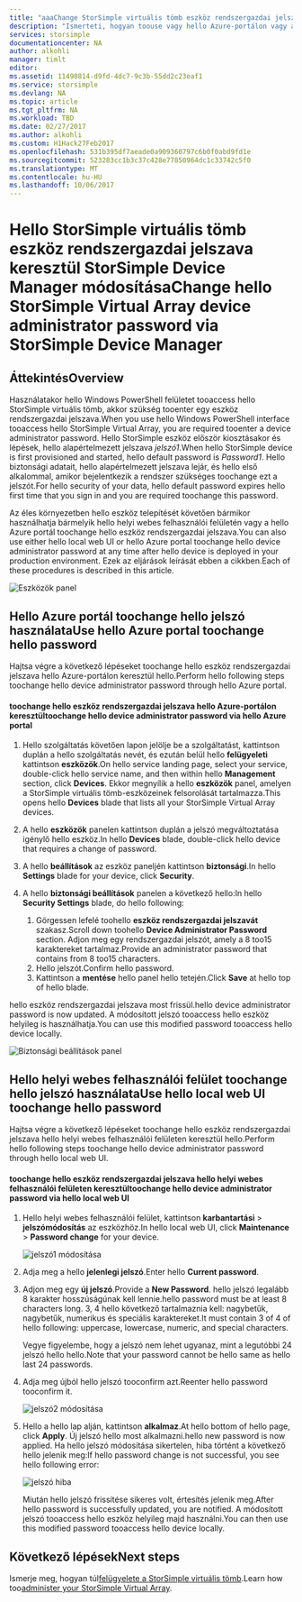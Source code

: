 ```yaml
---
title: "aaaChange StorSimple virtuális tömb eszköz rendszergazdai jelszava |} Microsoft Docs"
description: "Ismerteti, hogyan toouse vagy hello Azure-portálon vagy a StorSimple virtuális tömb webes felhasználói felület toochange hello eszköz rendszergazdai jelszava."
services: storsimple
documentationcenter: NA
author: alkohli
manager: timlt
editor: 
ms.assetid: 11490814-d9fd-4dc7-9c3b-55dd2c23eaf1
ms.service: storsimple
ms.devlang: NA
ms.topic: article
ms.tgt_pltfrm: NA
ms.workload: TBD
ms.date: 02/27/2017
ms.author: alkohli
ms.custom: H1Hack27Feb2017
ms.openlocfilehash: 531b395df7aeade0a909360797c6b0f0abd9fd1e
ms.sourcegitcommit: 523283cc1b3c37c428e77850964dc1c33742c5f0
ms.translationtype: MT
ms.contentlocale: hu-HU
ms.lasthandoff: 10/06/2017
---
```

# <a name="change-hello-storsimple-virtual-array-device-administrator-password-via-storsimple-device-manager"></a><span data-ttu-id="e2b6e-103">Hello StorSimple virtuális tömb eszköz rendszergazdai jelszava keresztül StorSimple Device Manager módosítása</span><span class="sxs-lookup"><span data-stu-id="e2b6e-103">Change hello StorSimple Virtual Array device administrator password via StorSimple Device Manager</span></span>

## <a name="overview"></a><span data-ttu-id="e2b6e-104">Áttekintés</span><span class="sxs-lookup"><span data-stu-id="e2b6e-104">Overview</span></span>

<span data-ttu-id="e2b6e-105">Használatakor hello Windows PowerShell felületet tooaccess hello StorSimple virtuális tömb, akkor szükség tooenter egy eszköz rendszergazdai jelszava.</span><span class="sxs-lookup"><span data-stu-id="e2b6e-105">When you use hello Windows PowerShell interface tooaccess hello StorSimple Virtual Array, you are required tooenter a device administrator password.</span></span> <span data-ttu-id="e2b6e-106">Hello StorSimple eszköz először kiosztásakor és lépések, hello alapértelmezett jelszava *jelszó1*.</span><span class="sxs-lookup"><span data-stu-id="e2b6e-106">When hello StorSimple device is first provisioned and started, hello default password is *Password1*.</span></span> <span data-ttu-id="e2b6e-107">Hello biztonsági adatait, hello alapértelmezett jelszava lejár, és hello első alkalommal, amikor bejelentkezik a rendszer szükséges toochange ezt a jelszót.</span><span class="sxs-lookup"><span data-stu-id="e2b6e-107">For hello security of your data, hello default password expires hello first time that you sign in and you are required toochange this password.</span></span>

<span data-ttu-id="e2b6e-108">Az éles környezetben hello eszköz telepítését követően bármikor használhatja bármelyik hello helyi webes felhasználói felületén vagy a hello Azure portál toochange hello eszköz rendszergazdai jelszava.</span><span class="sxs-lookup"><span data-stu-id="e2b6e-108">You can also use either hello local web UI or hello Azure portal toochange hello device administrator password at any time after hello device is deployed in your production environment.</span></span> <span data-ttu-id="e2b6e-109">Ezek az eljárások leírását ebben a cikkben.</span><span class="sxs-lookup"><span data-stu-id="e2b6e-109">Each of these procedures is described in this article.</span></span>

 ![Eszközök panel](./media/storsimple-virtual-array-change-device-admin-password/ova-devices-blade.png)

## <a name="use-hello-azure-portal-toochange-hello-password"></a><span data-ttu-id="e2b6e-111">Hello Azure portál toochange hello jelszó használata</span><span class="sxs-lookup"><span data-stu-id="e2b6e-111">Use hello Azure portal toochange hello password</span></span>

<span data-ttu-id="e2b6e-112">Hajtsa végre a következő lépéseket toochange hello eszköz rendszergazdai jelszava hello Azure-portálon keresztül hello.</span><span class="sxs-lookup"><span data-stu-id="e2b6e-112">Perform hello following steps toochange hello device administrator password through hello Azure portal.</span></span>

#### <a name="toochange-hello-device-administrator-password-via-hello-azure-portal"></a><span data-ttu-id="e2b6e-113">toochange hello eszköz rendszergazdai jelszava hello Azure-portálon keresztül</span><span class="sxs-lookup"><span data-stu-id="e2b6e-113">toochange hello device administrator password via hello Azure portal</span></span>

1. <span data-ttu-id="e2b6e-114">Hello szolgáltatás követően lapon jelölje be a szolgáltatást, kattintson duplán a hello szolgáltatás nevét, és ezután belül hello **felügyeleti** kattintson **eszközök**.</span><span class="sxs-lookup"><span data-stu-id="e2b6e-114">On hello service landing page, select your service, double-click hello service name, and then within hello **Management** section, click **Devices**.</span></span> <span data-ttu-id="e2b6e-115">Ekkor megnyílik a hello **eszközök** panel, amelyen a StorSimple virtuális tömb-eszközeinek felsorolását tartalmazza.</span><span class="sxs-lookup"><span data-stu-id="e2b6e-115">This opens hello **Devices** blade that lists all your StorSimple Virtual Array devices.</span></span>

2. <span data-ttu-id="e2b6e-116">A hello **eszközök** panelen kattintson duplán a jelszó megváltoztatása igénylő hello eszköz.</span><span class="sxs-lookup"><span data-stu-id="e2b6e-116">In hello **Devices** blade, double-click hello device that requires a change of password.</span></span>

3. <span data-ttu-id="e2b6e-117">A hello **beállítások** az eszköz paneljén kattintson **biztonsági**.</span><span class="sxs-lookup"><span data-stu-id="e2b6e-117">In hello **Settings** blade for your device, click **Security**.</span></span>

4. <span data-ttu-id="e2b6e-118">A hello **biztonsági beállítások** panelen a következő hello:</span><span class="sxs-lookup"><span data-stu-id="e2b6e-118">In hello **Security Settings** blade, do hello following:</span></span>
   
   1. <span data-ttu-id="e2b6e-119">Görgessen lefelé toohello **eszköz rendszergazdai jelszavát** szakasz.</span><span class="sxs-lookup"><span data-stu-id="e2b6e-119">Scroll down toohello **Device Administrator Password** section.</span></span> <span data-ttu-id="e2b6e-120">Adjon meg egy rendszergazdai jelszót, amely a 8 too15 karaktereket tartalmaz.</span><span class="sxs-lookup"><span data-stu-id="e2b6e-120">Provide an administrator password that contains from 8 too15 characters.</span></span>
   2. <span data-ttu-id="e2b6e-121">Hello jelszót.</span><span class="sxs-lookup"><span data-stu-id="e2b6e-121">Confirm hello password.</span></span>
   3. <span data-ttu-id="e2b6e-122">Kattintson a **mentése** hello panel hello tetején.</span><span class="sxs-lookup"><span data-stu-id="e2b6e-122">Click **Save** at hello top of hello blade.</span></span>

<span data-ttu-id="e2b6e-123">hello eszköz rendszergazdai jelszava most frissül.</span><span class="sxs-lookup"><span data-stu-id="e2b6e-123">hello device administrator password is now updated.</span></span> <span data-ttu-id="e2b6e-124">A módosított jelszó tooaccess hello eszköz helyileg is használhatja.</span><span class="sxs-lookup"><span data-stu-id="e2b6e-124">You can use this modified password tooaccess hello device locally.</span></span>

![Biztonsági beállítások panel](./media/storsimple-virtual-array-change-device-admin-password/ova-change-device-pwd.png)

## <a name="use-hello-local-web-ui-toochange-hello-password"></a><span data-ttu-id="e2b6e-126">Hello helyi webes felhasználói felület toochange hello jelszó használata</span><span class="sxs-lookup"><span data-stu-id="e2b6e-126">Use hello local web UI toochange hello password</span></span>

<span data-ttu-id="e2b6e-127">Hajtsa végre a következő lépéseket toochange hello eszköz rendszergazdai jelszava hello helyi webes felhasználói felületen keresztül hello.</span><span class="sxs-lookup"><span data-stu-id="e2b6e-127">Perform hello following steps toochange hello device administrator password through hello local web UI.</span></span>

#### <a name="toochange-hello-device-administrator-password-via-hello-local-web-ui"></a><span data-ttu-id="e2b6e-128">toochange hello eszköz rendszergazdai jelszava hello helyi webes felhasználói felületen keresztül</span><span class="sxs-lookup"><span data-stu-id="e2b6e-128">toochange hello device administrator password via hello local web UI</span></span>

1. <span data-ttu-id="e2b6e-129">Hello helyi webes felhasználói felület, kattintson **karbantartási** > **jelszómódosítás** az eszközhöz.</span><span class="sxs-lookup"><span data-stu-id="e2b6e-129">In hello local web UI, click **Maintenance** > **Password change** for your device.</span></span>
   
    ![jelszó1 módosítása](./media/storsimple-virtual-array-change-device-admin-password/image40.png)
2. <span data-ttu-id="e2b6e-131">Adja meg a hello **jelenlegi jelszó**.</span><span class="sxs-lookup"><span data-stu-id="e2b6e-131">Enter hello **Current password**.</span></span>
3. <span data-ttu-id="e2b6e-132">Adjon meg egy **új jelszó**.</span><span class="sxs-lookup"><span data-stu-id="e2b6e-132">Provide a **New Password**.</span></span> <span data-ttu-id="e2b6e-133">hello jelszó legalább 8 karakter hosszúságúnak kell lennie.</span><span class="sxs-lookup"><span data-stu-id="e2b6e-133">hello password must be at least 8 characters long.</span></span> <span data-ttu-id="e2b6e-134">3, 4 hello következő tartalmaznia kell: nagybetűk, nagybetűk, numerikus és speciális karaktereket.</span><span class="sxs-lookup"><span data-stu-id="e2b6e-134">It must contain 3 of 4 of hello following: uppercase, lowercase, numeric, and special characters.</span></span>
   
    <span data-ttu-id="e2b6e-135">Vegye figyelembe, hogy a jelszó nem lehet ugyanaz, mint a legutóbbi 24 jelszó hello hello.</span><span class="sxs-lookup"><span data-stu-id="e2b6e-135">Note that your password cannot be hello same as hello last 24 passwords.</span></span>
4. <span data-ttu-id="e2b6e-136">Adja meg újból hello jelszó tooconfirm azt.</span><span class="sxs-lookup"><span data-stu-id="e2b6e-136">Reenter hello password tooconfirm it.</span></span>
   
    ![jelszó2 módosítása](./media/storsimple-virtual-array-change-device-admin-password/image41.png)
5. <span data-ttu-id="e2b6e-138">Hello a hello lap alján, kattintson **alkalmaz**.</span><span class="sxs-lookup"><span data-stu-id="e2b6e-138">At hello bottom of hello page, click **Apply**.</span></span> <span data-ttu-id="e2b6e-139">Új jelszó hello most alkalmazni.</span><span class="sxs-lookup"><span data-stu-id="e2b6e-139">hello new password is now applied.</span></span> <span data-ttu-id="e2b6e-140">Ha hello jelszó módosítása sikertelen, hiba történt a következő hello jelenik meg:</span><span class="sxs-lookup"><span data-stu-id="e2b6e-140">If hello password change is not successful, you see hello following error:</span></span>
   
    ![jelszó hiba](./media/storsimple-virtual-array-change-device-admin-password/image42.png)
   
    <span data-ttu-id="e2b6e-142">Miután hello jelszó frissítése sikeres volt, értesítés jelenik meg.</span><span class="sxs-lookup"><span data-stu-id="e2b6e-142">After hello password is successfully updated, you are notified.</span></span> <span data-ttu-id="e2b6e-143">A módosított jelszó tooaccess hello eszköz helyileg majd használni.</span><span class="sxs-lookup"><span data-stu-id="e2b6e-143">You can then use this modified password tooaccess hello device locally.</span></span>


## <a name="next-steps"></a><span data-ttu-id="e2b6e-144">Következő lépések</span><span class="sxs-lookup"><span data-stu-id="e2b6e-144">Next steps</span></span>
<span data-ttu-id="e2b6e-145">Ismerje meg, hogyan túl[felügyelete a StorSimple virtuális tömb](storsimple-ova-web-ui-admin.md).</span><span class="sxs-lookup"><span data-stu-id="e2b6e-145">Learn how too[administer your StorSimple Virtual Array](storsimple-ova-web-ui-admin.md).</span></span>

